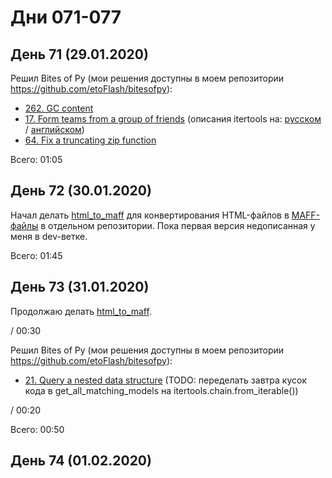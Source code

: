 # Дни 071-077

## День 71 (29.01.2020)

Решил Bites of Py (мои решения доступны в моем репозитории https://github.com/etoFlash/bitesofpy):

* [262. GC content](https://codechalleng.es/bites/262/)
* [17. Form teams from a group of friends](https://codechalleng.es/bites/17/) (описания itertools на: [русском](https://pythonworld.ru/moduli/modul-itertools.html) / [английском](https://docs.python.org/3/library/itertools.html))
* [64. Fix a truncating zip function](https://codechalleng.es/bites/64/)

Всего: 01:05

## День 72 (30.01.2020)

Начал делать [html_to_maff](https://github.com/etoFlash/html_to_maff) для конвертирования HTML-файлов в [MAFF-файлы](https://en.wikipedia.org/wiki/Mozilla_Archive_Format) в отдельном репозитории. Пока первая версия недописанная у меня в dev-ветке.

Всего: 01:45

## День 73 (31.01.2020)

Продолжаю делать [html_to_maff](https://github.com/etoFlash/html_to_maff).

/ 00:30

Решил Bites of Py (мои решения доступны в моем репозитории https://github.com/etoFlash/bitesofpy):

* [21. Query a nested data structure](https://codechalleng.es/bites/21/) (TODO: переделать завтра кусок кода в get_all_matching_models на itertools.chain.from_iterable())

/ 00:20

Всего: 00:50

## День 74 (01.02.2020)
